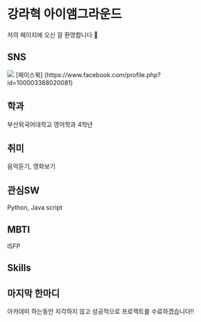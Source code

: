 # 강라혁 아이앰그라운드
저의 페이지에 오신 걸 환영합니다 👏
## SNS  
<img src="https://img.shields.io/badge/Facebook-0866FF?style=flat-square&logo=facebook&logoColor=#F6F6F6"/>  
[페이스북] (https://www.facebook.com/profile.php?id=100003388020081)

## 학과
부산외국어대학교 영어학과 4학년

## 취미
음악듣기, 영화보기

## 관심SW
Python, Java script

## MBTI
ISFP

## Skills


## 마지막 한마디
아카데미 하는동안 지각하지 않고 성공적으로 프로젝트를 수료하겠습니다!!
